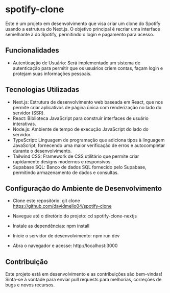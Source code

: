 # spotify-clone

Este é um projeto em desenvolvimento que visa criar um clone do Spotify usando a estrutura do Next.js. O objetivo principal é recriar uma interface semelhante à do Spotify, permitindo o login e pagamento para acesso.



## Funcionalidades

- Autenticação de Usuário: Será implementado um sistema de autenticação para permitir que os usuários criem contas, façam login e protejam suas informações pessoais.


## Tecnologias Utilizadas

- Next.js: Estrutura de desenvolvimento web baseada em React, que nos permite criar aplicativos de página única com renderização no lado do servidor (SSR).
- React: Biblioteca JavaScript para construir interfaces de usuário interativas.
- Node.js: Ambiente de tempo de execução JavaScript do lado do servidor.
- TypeScript: Linguagem de programação que adiciona tipos à linguagem JavaScript, fornecendo uma maior verificação de erros e autocompletar durante o desenvolvimento.
- Tailwind CSS: Framework de CSS utilitário que permite criar rapidamente designs modernos e responsivos.
- Supabase SQL: Banco de dados SQL fornecido pelo Supabase, permitindo armazenamento de dados e consultas.


## Configuração do Ambiente de Desenvolvimento

- Clone este repositório: git clone https://github.com/davidmello04/spotify-clone

- Navegue até o diretório do projeto: cd spotify-clone-nextjs

- Instale as dependências: npm install

- Inicie o servidor de desenvolvimento: npm run dev

- Abra o navegador e acesse: http://localhost:3000


## Contribuição

Este projeto está em desenvolvimento e as contribuições são bem-vindas! Sinta-se à vontade para enviar pull requests para melhorias, correções de bugs e novos recursos.

